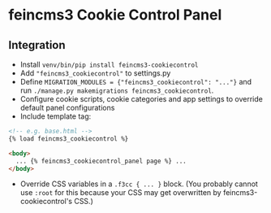 # feincms3 Cookie Control Panel

## Integration

- Install `venv/bin/pip install feincms3-cookiecontrol`
- Add `"feincms3_cookiecontrol"` to settings.py
- Define `MIGRATION_MODULES = {"feincms3_cookiecontrol": "..."}` and run
  `./manage.py makemigrations feincms3_cookiecontrol`.
- Configure cookie scripts, cookie categories and app settings to override
  default panel configurations
- Include template tag:

```html
<!-- e.g. base.html -->
{% load feincms3_cookiecontrol %}

<body>
  ... {% feincms3_cookiecontrol_panel page %} ...
</body>
```

- Override CSS variables in a `.f3cc { ... }` block. (You probably cannot use
  `:root` for this because your CSS may get overwritten by
  feincms3-cookiecontrol's CSS.)

